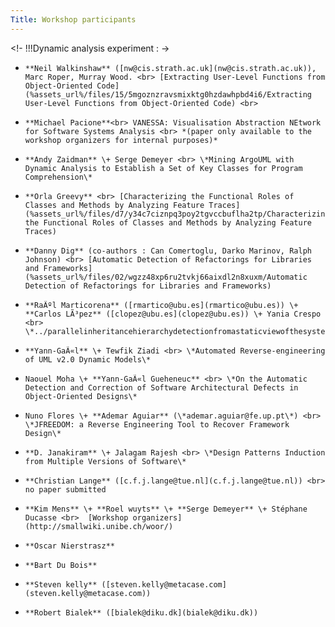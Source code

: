 ```yaml
---
Title: Workshop participants
---
```


<!- !!!Dynamic analysis experiment : ->


-     **Neil Walkinshaw** ([nw@cis.strath.ac.uk](nw@cis.strath.ac.uk)), Marc Roper, Murray Wood. <br> [Extracting User-Level Functions from Object-Oriented Code](%assets_url%/files/15/5mgoznzravsmixktg0hzdawhpbd4i6/Extracting User-Level Functions from Object-Oriented Code) <br>
-     **Michael Pacione**<br> VANESSA: Visualisation Abstraction NEtwork for Software Systems Analysis <br> *(paper only available to the workshop organizers for internal purposes)*
-     **Andy Zaidman** \+ Serge Demeyer <br> \*Mining ArgoUML with Dynamic Analysis to Establish a Set of Key Classes for Program Comprehension\*
-     **Orla Greevy** <br> [Characterizing the Functional Roles of Classes and Methods by Analyzing Feature Traces](%assets_url%/files/d7/y34c7ciznpq3poy2tgvccbuflha2tp/Characterizing the Functional Roles of Classes and Methods by Analyzing Feature Traces)
-     **Danny Dig** (co-authors : Can Comertoglu, Darko Marinov, Ralph Johnson) <br> [Automatic Detection of Refactorings for Libraries and Frameworks](%assets_url%/files/02/wgzz48xp6ru2tvkj66aixdl2n8xuxm/Automatic Detection of Refactorings for Libraries and Frameworks)
-     **RaÃºl Marticorena** ([rmartico@ubu.es](rmartico@ubu.es)) \+ **Carlos LÃ³pez** ([clopez@ubu.es](clopez@ubu.es)) \+ Yania Crespo <br> \*../parallelinheritancehierarchydetectionfromastaticviewofthesystem\*
-     **Yann-GaÃ«l** \+ Tewfik Ziadi <br> \*Automated Reverse-engineering of UML v2.0 Dynamic Models\*
-     Naouel Moha \+ **Yann-GaÃ«l Gueheneuc** <br> \*On the Automatic Detection and Correction of Software Architectural Defects in Object-Oriented Designs\*
-     Nuno Flores \+ **Ademar Aguiar** (\*ademar.aguiar@fe.up.pt\*) <br> \*JFREEDOM: a Reverse Engineering Tool to Recover Framework Design\*
-     **D. Janakiram** \+ Jalagam Rajesh <br> \*Design Patterns Induction from Multiple Versions of Software\*
-     **Christian Lange** ([c.f.j.lange@tue.nl](c.f.j.lange@tue.nl)) <br> no paper submitted 
-     **Kim Mens** \+ **Roel wuyts** \+ **Serge Demeyer** \+ Stéphane Ducasse <br>  [Workshop organizers](http://smallwiki.unibe.ch/woor/)
-     **Oscar Nierstrasz**
-     **Bart Du Bois**
-     **Steven kelly** ([steven.kelly@metacase.com](steven.kelly@metacase.com))
-     **Robert Bialek** ([bialek@diku.dk](bialek@diku.dk))
